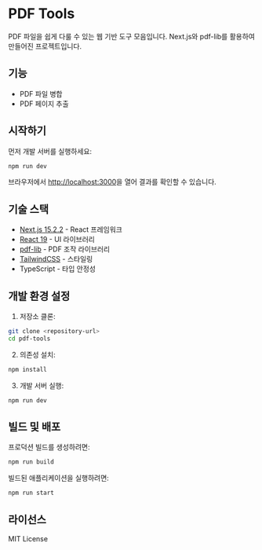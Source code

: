 # PDF Tools

PDF 파일을 쉽게 다룰 수 있는 웹 기반 도구 모음입니다. Next.js와 pdf-lib를 활용하여 만들어진 프로젝트입니다.

## 기능

- PDF 파일 병합
- PDF 페이지 추출

## 시작하기

먼저 개발 서버를 실행하세요:

```bash
npm run dev
```

브라우저에서 [http://localhost:3000](http://localhost:3000)을 열어 결과를 확인할 수 있습니다.

## 기술 스택

- [Next.js 15.2.2](https://nextjs.org) - React 프레임워크
- [React 19](https://react.dev) - UI 라이브러리
- [pdf-lib](https://pdf-lib.js.org) - PDF 조작 라이브러리
- [TailwindCSS](https://tailwindcss.com) - 스타일링
- TypeScript - 타입 안정성

## 개발 환경 설정

1. 저장소 클론:

```bash
git clone <repository-url>
cd pdf-tools
```

2. 의존성 설치:

```bash
npm install
```

3. 개발 서버 실행:

```bash
npm run dev
```

## 빌드 및 배포

프로덕션 빌드를 생성하려면:

```bash
npm run build
```

빌드된 애플리케이션을 실행하려면:

```bash
npm run start
```

## 라이선스

MIT License
